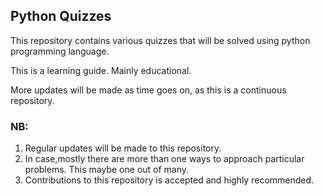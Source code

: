 ## Python Quizzes
This repository contains various quizzes that will be solved using python programming language.

This is a learning guide. Mainly educational.

More updates will be made as time goes on, as this is a continuous repository.

### NB:
1. Regular updates will be made to this repository.
2. In case,mostly there are more than one ways to approach particular problems. This maybe one out of many.
3. Contributions to this repository is accepted and highly recommended.

